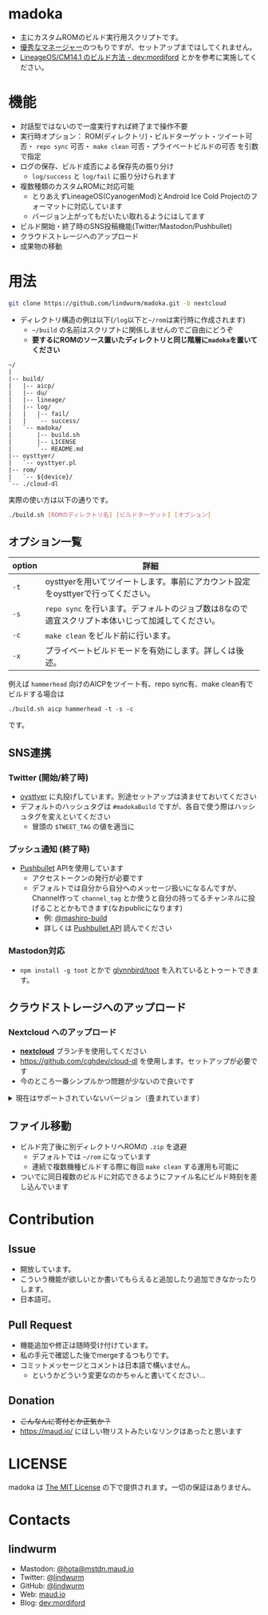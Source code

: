 <!-- TITLE: Madoka -->
<!-- SUBTITLE: マジメインヒロイン -->

# madoka

- 主にカスタムROMのビルド実行用スクリプトです。  
- [優秀なマネージャー](http://aokana.net/character/sub/#character5)のつもりですが、セットアップまではしてくれません。  
- [LineageOS/CM14.1 のビルド方法 - dev:mordiford](https://dev.maud.io/entry/2016/12/28/howto-build-lineageos-14/) とかを参考に実施してください。

# 機能

- 対話型ではないので一度実行すれば終了まで操作不要
- 実行時オプション： ROM(ディレクトリ)・ビルドターゲット・ツイート可否・ `repo sync` 可否・ `make clean` 可否・プライベートビルドの可否 を引数で指定
- ログの保存、ビルド成否による保存先の振り分け
    * `log/success` と `log/fail` に振り分けられます
- 複数種類のカスタムROMに対応可能
    * とりあえずLineageOS(CyanogenMod)とAndroid Ice Cold Projectのフォーマットに対応しています
    * バージョン上がってもだいたい取れるようにはしてます
- ビルド開始・終了時のSNS投稿機能(Twitter/Mastodon/Pushbullet)
- クラウドストレージへのアップロード
- 成果物の移動

# 用法

```bash
git clone https://github.com/lindwurm/madoka.git -b nextcloud
```

- ディレクトリ構造の例は以下(`/log`以下と`~/rom`は実行時に作成されます)
    * `~/build` の名前はスクリプトに関係しませんのでご自由にどうぞ
    * **要するにROMのソース置いたディレクトリと同じ階層に`madoka`を置いてください**

```
~/
|
|-- build/
|   |-- aicp/
|   |-- du/
|   |-- lineage/
|   |-- log/
|   |   |-- fail/
|   |   `-- success/
|   `-- madoka/
|       |-- build.sh
|       |-- LICENSE
|       `-- README.md
|-- oysttyer/
|   `-- oysttyer.pl
|-- rom/  
|   `-- ${device}/
`-- ./cloud-dl
```

実際の使い方は以下の通りです。

```bash
./build.sh [ROMのディレクトリ名] [ビルドターゲット] [オプション]
```

## オプション一覧

option | 詳細
---|---
`-t` | oysttyerを用いてツイートします。事前にアカウント設定をoysttyerで行ってください。
`-s` | `repo sync` を行います。デフォルトのジョブ数は8なので適宜スクリプト本体いじって加減してください。
`-c` | `make clean` をビルド前に行います。
`-x` | プライベートビルドモードを有効にします。詳しくは後述。

例えば `hammerhead` 向けのAICPをツイート有、repo sync有、make clean有でビルドする場合は

```
./build.sh aicp hammerhead -t -s -c
```

です。

## SNS連携

### Twitter (開始/終了時)

- [oysttyer](https://github.com/oysttyer/oysttyer) に丸投げしています。別途セットアップは済ませておいてください
- デフォルトのハッシュタグは `#madokaBuild` ですが、各自で使う際はハッシュタグを変えといてください
    - 冒頭の `$TWEET_TAG` の値を適当に

### プッシュ通知 (終了時)

- [Pushbullet](https://www.pushbullet.com/) APIを使用しています
    - アクセストークンの発行が必要です
    - デフォルトでは自分から自分へのメッセージ扱いになるんですが、Channel作って `channel_tag` とか使うと自分の持ってるチャンネルに投げることとかもできます(なおpublicになります)
        - 例: [@mashiro-build](https://www.pushbullet.com/channel?tag=mashiro-build)
        - 詳しくは [Pushbullet API](https://docs.pushbullet.com/#create-push) 読んでください

### Mastodon対応

- `npm install -g toot` とかで [glynnbird/toot](https://github.com/glynnbird/toot) を入れているとトゥートできます。

## クラウドストレージへのアップロード

### Nextcloud へのアップロード

- **[nextcloud](https://github.com/lindwurm/madoka/tree/nextcloud)** ブランチを使用してください
- https://github.com/cghdev/cloud-dl を使用します。セットアップが必要です
- 今のところ一番シンプルかつ問題が少ないので良いです

<details>
<summary>現在はサポートされていないバージョン（畳まれています）</summary>

### Google Drive へのアップロード（outdated）

- **[gdrive](https://github.com/lindwurm/madoka/tree/gdrive)** ブランチを使用してください
- https://github.com/prasmussen/gdrive を使用します。セットアップが必要です
- 他にもフォルダIDの取得・スクリプト内への記入が必要です（めんどい）。
    - build.sh 本体に必要な説明は書いたので読んでください。
    - 手元で対応機種増やすたびにアップロード先のフォルダID書いていくのだるくなってdrop

### [MEGA](https://mega.nz) へのアップロード（outdated）

- **[mega](https://github.com/lindwurm/madoka/tree/mega)** ブランチを使用してください
- MEGAのアカウント及び別途 [megatools](https://megatools.megous.com/) のセットアップが必要
- [共有リンクを発行したフォルダにアップロードすると他のユーザから読めない](https://github.com/megous/megatools/issues/54) 既知の問題が3年半くらい直ってないのであんまりおすすめしてない。

</details>

## ファイル移動

- ビルド完了後に別ディレクトリへROMの `.zip` を退避
    - デフォルトでは `~/rom` になっています
    - 連続で複数機種ビルドする際に毎回 `make clean` する運用も可能に
- ついでに同日複数のビルドに対応できるようにファイル名にビルド時刻を差し込んでいます

# Contribution

## Issue

- 開放しています。
- こういう機能が欲しいとか書いてもらえると追加したり追加できなかったりします。
- 日本語可。

## Pull Request

- 機能追加や修正は随時受け付けています。
- 私の手元で確認した後でmergeするつもりです。
- コミットメッセージとコメントは日本語で構いません。
    * というかどういう変更なのかちゃんと書いてください…

## Donation

- ~~こんなんに寄付とか正気か？~~
- https://maud.io/ にほしい物リストみたいなリンクはあったと思います

# LICENSE

madoka は [The MIT License](https://github.com/lindwurm/madoka/blob/nextcloud/LICENSE) の下で提供されます。一切の保証はありません。

# Contacts

## lindwurm

- Mastodon: [@hota@mstdn.maud.io](https://mstdn.maud.io/@hota)
- Twitter: [@lindwurm](https://twitter.com/lindwurm)
- GitHub: [@lindwurm](https://github.com/lindwurm)
- Web: [maud.io](https://maud.io)
- Blog: [dev:mordiford](https://dev.maud.io)